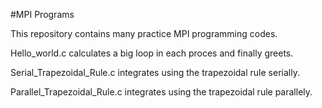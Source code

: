 #MPI Programs

 This repository contains many practice MPI programming codes.


 Hello_world.c calculates a big loop in each proces and finally greets.

 Serial_Trapezoidal_Rule.c integrates using the trapezoidal rule serially.

 Parallel_Trapezoidal_Rule.c integrates using the trapezoidal rule parallely.

